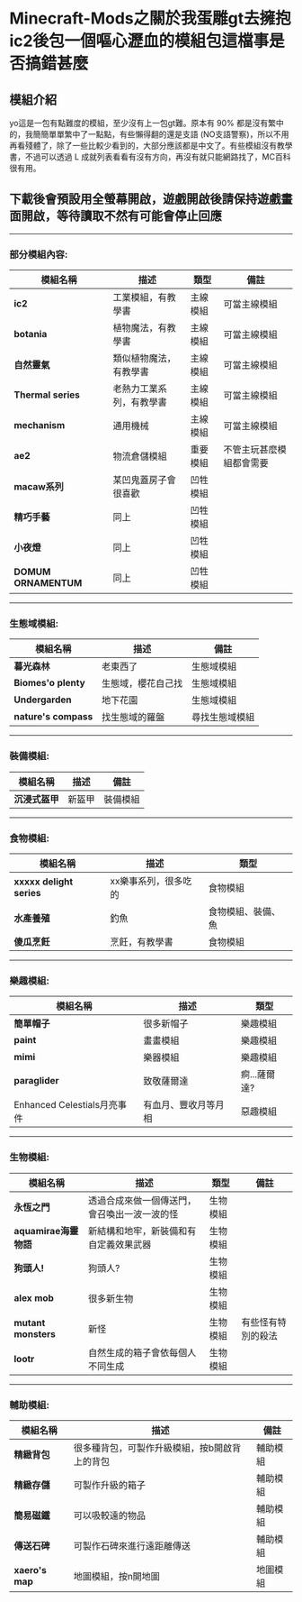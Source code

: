 # Minecraft-Mods之關於我蛋雕gt去擁抱ic2後包一個嘔心瀝血的模組包這檔事是否搞錯甚麼

## 模組介紹

yo這是一包有點難度的模組，至少沒有上一包gt難。原本有 90% 都是沒有繁中的，我簡簡單單繁中了一點點，有些懶得翻的還是支語 (NO支語警察)，所以不用再看殘體了，除了一些比較少看到的，大部分應該都是中文了。有些模組沒有教學書，不過可以透過 L 成就列表看看有沒有方向，再沒有就只能網路找了，MC百科很有用。

## **下載後會預設用全螢幕開啟，遊戲開啟後請保持遊戲畫面開啟，等待讀取不然有可能會停止回應**

---

### 部分模組內容:

| 模組名稱            | 描述                                       | 類型           | 備註               |
|--------------------|--------------------------------------------|----------------|--------------------|
| **ic2**            | 工業模組，有教學書                         | 主線模組       | 可當主線模組       |
| **botania**        | 植物魔法，有教學書                         | 主線模組       | 可當主線模組       |
| **自然靈氣**         | 類似植物魔法，有教學書                      | 主線模組       | 可當主線模組       |
| **Thermal series** | 老熱力工業系列，有教學書                   | 主線模組       | 可當主線模組       |
| **mechanism**      | 通用機械                                   | 主線模組       | 可當主線模組       |
| **ae2**            | 物流倉儲模組                               | 重要模組       | 不管主玩甚麼模組都會需要 |
| **macaw系列**       | 某凹鬼蓋房子會很喜歡                        | 凹牲模組       |                    |
| **精巧手藝**         | 同上                                      | 凹牲模組       |                    |
| **小夜燈**          | 同上                                      | 凹牲模組       |                    |
| **DOMUM ORNAMENTUM**| 同上                                      | 凹牲模組       |                    |

---

### 生態域模組:

| 模組名稱             | 描述                                       | 備註                  |
|---------------------|--------------------------------------------|-----------------------|
| **暮光森林**         | 老東西了                                   | 生態域模組            |
| **Biomes'o plenty**  | 生態域，櫻花自己找                         | 生態域模組            |
| **Undergarden**      | 地下花園                                   | 生態域模組            |
| **nature's compass** | 找生態域的羅盤                             | 尋找生態域模組        |

---

### 裝備模組:

| 模組名稱             | 描述                                       | 備註                  |
|---------------------|--------------------------------------------|-----------------------|
| **沉浸式盔甲**        | 新盔甲                                     | 裝備模組              |

---

### 食物模組:

| 模組名稱             | 描述                                       | 類型           |
|---------------------|--------------------------------------------|----------------|
| **xxxxx delight series** | xx樂事系列，很多吃的                     | 食物模組       |
| **水產養殖**         | 釣魚                                      | 食物模組、裝備、魚 |
| **傻瓜烹飪**         | 烹飪，有教學書                             | 食物模組       |

---

### 樂趣模組:

| 模組名稱             | 描述                                       | 類型           |
|---------------------|--------------------------------------------|----------------|
| **簡單帽子**         | 很多新帽子                                  | 樂趣模組       |
| **paint**            | 畫畫模組                                    | 樂趣模組       |
| **mimi**             | 樂器模組                                    | 樂趣模組       |
| **paraglider**       | 致敬薩爾達                                  | 痾...薩爾達?   |
|Enhanced Celestials月亮事件|有血月、豐收月等月相                     | 惡趣模組       |

---

### 生物模組:

| 模組名稱             | 描述                                       | 類型           | 備註               |
|---------------------|--------------------------------------------|----------------|--------------------|
| **永恆之門**         | 透過合成來做一個傳送門，會召喚出一波一波的怪  | 生物模組       |                    |
| **aquamirae海靈物語**  | 新結構和地牢，新裝備和有自定義效果武器        | 生物模組       |                    |
| **狗頭人!**           | 狗頭人?                                     | 生物模組       |                    |
| **alex mob**         | 很多新生物                                  | 生物模組       |                    |
| **mutant monsters**  | 新怪                                       | 生物模組       | 有些怪有特別的殺法 |
| **lootr**            | 自然生成的箱子會依每個人不同生成             | 生物模組       |                    |

---

### 輔助模組:

| 模組名稱             | 描述                                       | 備註                  |
|---------------------|--------------------------------------------|-----------------------|
| **精緻背包**         | 很多種背包，可製作升級模組，按b開啟背上的背包 | 輔助模組             |
| **精緻存儲**         | 可製作升級的箱子                            | 輔助模組             |
| **簡易磁鐵**         | 可以吸較遠的物品                            | 輔助模組             |
| **傳送石碑**         | 可製作石碑來進行遠距離傳送                   | 輔助模組             |
| **xaero's map**      | 地圖模組，按n開地圖                         | 地圖模組             |

